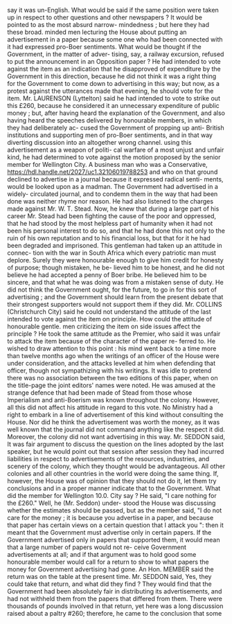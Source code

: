 say it was un-English. What would be said if the same position were taken up in respect to other questions and other newspapers ? It would be pointed to as the most absurd narrow- mindedness ; but here they had these broad. minded men lecturing the House about putting an advertisement in a paper because some one who had been connected with it had expressed pro-Boer sentiments. What would be thought if the Government, in the matter of adver- tising, say, a railway excursion, refused to put the announcement in an Opposition paper ? He had intended to vote against the item as an indication that he disapproved of expenditure by the Government in this direction, because he did not think it was a right thing for the Government to come down to advertising in this way; but now, as a protest against the utterances made that evening, he should vote for the item. Mr. LAURENSON (Lyttelton) said he had intended to vote to strike out this £260, because he considered it an unnecessary expenditure of public money ; but, after having heard the explanation of the Government, and also having heard the speeches delivered by honourable members, in which they had deliberately ac- cused the Government of propping up anti- British institutions and supporting men of pro-Boer sentiments, and in that way diverting discussion into an altogether wrong channel. using this advertisement as a weapon of politi- cal warfare of a most unjust and unfair kind, he had determined to vote against the motion proposed by the senior member for Wellington City. A business man who was a Conservative, https://hdl.handle.net/2027/uc1.32106019788253 and who on that ground declined to advertise in a journal because it expressed radical senti- ments, would be looked upon as a madman. The Government had advertised in a widely- circulated journal, and to condemn them in the way that had been done was neither rhyme nor reason. He had also listened to the charges made against Mr. W. T. Stead. Now, he knew that during a large part of his career Mr. Stead had been fighting the cause of the poor and oppressed, that he had stood by the most helpless part of humanity when it had not been his personal interest to do so, and that he had done this not only to the ruin of his own reputation and to his financial loss, but that for it he had been degraded and imprisoned. This gentleman had taken up an attitude in connec- tion with the war in South Africa which every patriotic man must deplore. Surely they were honourable enough to give him credit for honesty of purpose; though mistaken, he be- lieved him to be honest, and he did not believe he had accepted a penny of Boer bribe. He believed him to be sincere, and that what he was doing was from a mistaken sense of duty. He did not think the Government ought, for the future, to go in for this sort of advertising ; and the Government should learn from the present debate that their strongest supporters would not support them if they did. Mr. COLLINS (Christchurch City) said he could not understand the attitude of the last intended to vote against the item on principle. How could the attitude of honourable gentle. men criticizing the item on side issues affect the principle ? He took the same attitude as the Premier, who said it was unfair to attack the item because of the character of the paper re- ferred to. He wished to draw attention to this point : his mind went back to a time more than twelve months ago when the writings of an officer of the House were under consideration, and the attacks levelled at him when defending that officer, though not sympathizing with his writings. It was idle to pretend there was no association between the two editions of this paper, when on the title-page the joint editors' names were noted. He was amused at the strange defence that had been made of Stead from those whose Imperialism and anti-Boerism was known throughout the colony. However, all this did not affect his attitude in regard to this vote. No Ministry had a right to embark in a line of advertisement of this kind without consulting the House. Nor did he think the advertisement was worth the money, as it was well known that the journal did not command anything like the respect it did. Moreover, the colony did not want advertising in this way. Mr. SEDDON said, It was fair argument to discuss the question on the lines adopted by the last speaker, but he would point out that session after session they had incurred liabilities in respect to advertisements of the resources, industries, and scenery of the colony, which they thought would be advantageous. All other colonies and all other countries in the world were doing the same thing. If, however, the House was of opinion that they should not do it, let them try conclusions and in a proper manner indicate that to the Government. What did the member for Wellington 10.0. City say ? He said, "I care nothing for the £260." Well, he (Mr. Seddon) under- stood the House was discussing whether the estimates should be passed, but as the member said, "I do not care for the money ; it is because you advertise in a paper, and because that paper has certain views on a certain question that I attack you ": then it meant that the Government must advertise only in certain papers. If the Government advertised only in papers that supported them, it would mean that a large number of papers would not re- ceive Government advertisements at all; and if that argument was to hold good some honourable member would call for a return to show to what papers the money for Government advertising had gone. An Hon. MEMBER said the return was on the table at the present time. Mr. SEDDON said, Yes, they could take that return, and what did they find ? They would find that the Government had been absolutely fair in distributing its advertisements, and had not withheld them from the papers that differed from them. There were thousands of pounds involved in that return, yet here was a long discussion raised about a paltry #260; therefore, he came to the conclusion that some 